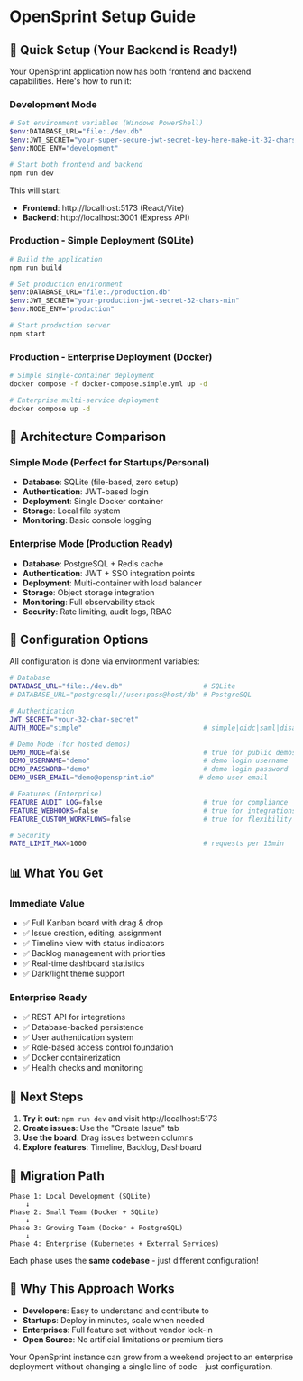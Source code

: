 # OpenSprint Setup Guide

## 🚀 Quick Setup (Your Backend is Ready!)

Your OpenSprint application now has both frontend and backend capabilities. Here's how to run it:

### **Development Mode**
```bash
# Set environment variables (Windows PowerShell)
$env:DATABASE_URL="file:./dev.db"
$env:JWT_SECRET="your-super-secure-jwt-secret-key-here-make-it-32-chars-or-more"
$env:NODE_ENV="development"

# Start both frontend and backend
npm run dev
```

This will start:
- **Frontend**: http://localhost:5173 (React/Vite)
- **Backend**: http://localhost:3001 (Express API)

### **Production - Simple Deployment (SQLite)**
```bash
# Build the application
npm run build

# Set production environment
$env:DATABASE_URL="file:./production.db"
$env:JWT_SECRET="your-production-jwt-secret-32-chars-min"
$env:NODE_ENV="production"

# Start production server
npm start
```

### **Production - Enterprise Deployment (Docker)**
```bash
# Simple single-container deployment
docker compose -f docker-compose.simple.yml up -d

# Enterprise multi-service deployment
docker compose up -d
```

## 🏢 Architecture Comparison

### **Simple Mode (Perfect for Startups/Personal)**
- **Database**: SQLite (file-based, zero setup)
- **Authentication**: JWT-based login
- **Deployment**: Single Docker container
- **Storage**: Local file system
- **Monitoring**: Basic console logging

### **Enterprise Mode (Production Ready)**
- **Database**: PostgreSQL + Redis cache
- **Authentication**: JWT + SSO integration points
- **Deployment**: Multi-container with load balancer
- **Storage**: Object storage integration
- **Monitoring**: Full observability stack
- **Security**: Rate limiting, audit logs, RBAC

## 🔧 Configuration Options

All configuration is done via environment variables:

```bash
# Database
DATABASE_URL="file:./dev.db"                    # SQLite
# DATABASE_URL="postgresql://user:pass@host/db" # PostgreSQL

# Authentication
JWT_SECRET="your-32-char-secret"
AUTH_MODE="simple"                              # simple|oidc|saml|disabled

# Demo Mode (for hosted demos)
DEMO_MODE=false                                 # true for public demos
DEMO_USERNAME="demo"                            # demo login username
DEMO_PASSWORD="demo"                            # demo login password
DEMO_USER_EMAIL="demo@opensprint.io"           # demo user email

# Features (Enterprise)
FEATURE_AUDIT_LOG=false                         # true for compliance
FEATURE_WEBHOOKS=false                          # true for integrations
FEATURE_CUSTOM_WORKFLOWS=false                  # true for flexibility

# Security
RATE_LIMIT_MAX=1000                             # requests per 15min
```

## 📊 What You Get

### **Immediate Value**
- ✅ Full Kanban board with drag & drop
- ✅ Issue creation, editing, assignment
- ✅ Timeline view with status indicators
- ✅ Backlog management with priorities
- ✅ Real-time dashboard statistics
- ✅ Dark/light theme support

### **Enterprise Ready**
- ✅ REST API for integrations
- ✅ Database-backed persistence
- ✅ User authentication system
- ✅ Role-based access control foundation
- ✅ Docker containerization
- ✅ Health checks and monitoring

## 🎯 Next Steps

1. **Try it out**: `npm run dev` and visit http://localhost:5173
2. **Create issues**: Use the "Create Issue" tab
3. **Use the board**: Drag issues between columns
4. **Explore features**: Timeline, Backlog, Dashboard

## 🔄 Migration Path

```
Phase 1: Local Development (SQLite)
    ↓
Phase 2: Small Team (Docker + SQLite)
    ↓
Phase 3: Growing Team (Docker + PostgreSQL)
    ↓
Phase 4: Enterprise (Kubernetes + External Services)
```

Each phase uses the **same codebase** - just different configuration!

## 🤝 Why This Approach Works

- **Developers**: Easy to understand and contribute to
- **Startups**: Deploy in minutes, scale when needed
- **Enterprises**: Full feature set without vendor lock-in
- **Open Source**: No artificial limitations or premium tiers

Your OpenSprint instance can grow from a weekend project to an enterprise deployment without changing a single line of code - just configuration. 